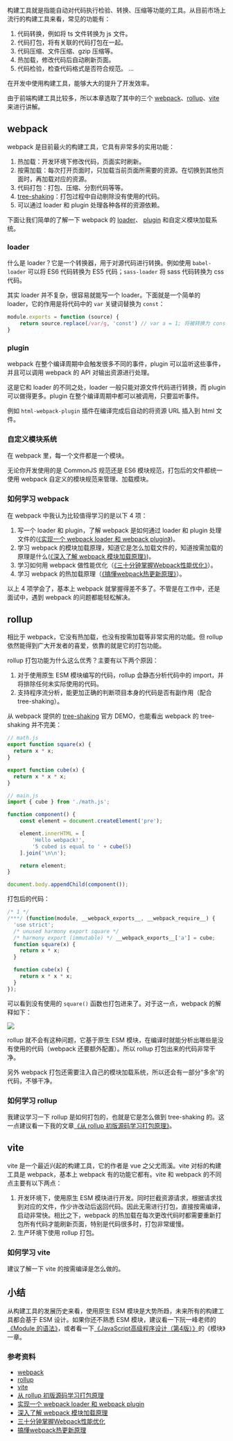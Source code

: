 <AD />

构建工具就是指能自动对代码执行检验、转换、压缩等功能的工具。从目前市场上流行的构建工具来看，常见的功能有：
1. 代码转换，例如将 ts 文件转换为 js 文件。
2. 代码打包，将有关联的代码打包在一起。
3. 代码压缩、文件压缩、gzip 压缩等。
4. 热加载，修改代码后自动刷新页面。
5. 代码检验，检查代码格式是否符合规范。
...

在开发中使用构建工具，能够大大的提升了开发效率。

由于前端构建工具比较多，所以本章选取了其中的三个 [webpack](https://webpack.docschina.org/concepts/)、[rollup](https://www.rollupjs.com/)、[vite](https://github.com/vitejs/vite) 来进行讲解。

## webpack
webpack 是目前最火的构建工具，它具有非常多的实用功能：
1. 热加载：开发环境下修改代码，页面实时刷新。
2. 按需加载：每次打开页面时，只加载当前页面所需要的资源。在切换到其他页面时，再加载对应的资源。
3. 代码打包：打包、压缩、分割代码等等。
4. [tree-shaking](https://webpack.docschina.org/guides/tree-shaking/)：打包过程中自动剔除没有使用的代码。
5. 可以通过 loader 和 plugin 处理各种各样的资源依赖。

下面让我们简单的了解一下 webpack 的 [loader](https://www.webpackjs.com/contribute/writing-a-loader/)、 [plugin](https://www.webpackjs.com/contribute/writing-a-plugin/) 和自定义模块加载系统。

### loader
什么是 loader？它是一个转换器，用于对源代码进行转换。例如使用 `babel-loader` 可以将 ES6 代码转换为 ES5 代码；`sass-loader` 将 sass 代码转换为 css 代码。

其实 loader 并不复杂，很容易就能写一个 loader。下面就是一个简单的 loader，它的作用是将代码中的 `var` 关键词替换为 `const`：
```js
module.exports = function (source) {
    return source.replace(/var/g, 'const') // var a = 1; 将被转换为 const a = 1;
}
```

### plugin
webpack 在整个编译周期中会触发很多不同的事件，plugin 可以监听这些事件，并且可以调用 webpack 的 API 对输出资源进行处理。

这是它和 loader 的不同之处，loader 一般只能对源文件代码进行转换，而 plugin 可以做得更多。plugin 在整个编译周期中都可以被调用，只要监听事件。

例如 `html-webpack-plugin` 插件在编译完成后自动的将资源 URL 插入到 html 文件。

### 自定义模块系统
在 webpack 里，每一个文件都是一个模块。

无论你开发使用的是 CommonJS 规范还是 ES6 模块规范，打包后的文件都统一使用 webpack 自定义的模块规范来管理、加载模块。

### 如何学习 webpack
在 webpack 中我认为比较值得学习的是以下 4 项：
1. 写一个 loader 和 plugin，了解 webpack 是如何通过 loader 和 plugin 处理文件的([《实现一个 webpack loader 和 webpack plugin》](https://juejin.cn/post/6871239792558866440))。
2. 学习 webpack 的模块加载原理，知道它是怎么加载文件的，知道按需加载的原理是什么([《深入了解 webpack 模块加载原理》](https://juejin.cn/post/6872354325553741838))。
3. 学习如何用 webpack 做性能优化（[《三十分钟掌握Webpack性能优化》](https://juejin.cn/post/6844903651291447309)）。
4. 学习 webpack 的热加载原理（[《搞懂webpack热更新原理》](https://juejin.cn/post/6844903933157048333)）。

以上 4 项学会了，基本上 webpack 就掌握得差不多了。不管是在工作中，还是面试中，遇到 webpack 的问题都能轻松解决。


## rollup
相比于 webpack，它没有热加载，也没有按需加载等非常实用的功能。但 rollup 依然能得到广大开发者的喜爱，依靠的就是它的打包功能。

rollup 打包功能为什么这么优秀？主要有以下两个原因：
1. 对于使用原生 ESM 模块编写的代码，rollup 会静态分析代码中的 import，并将排除任何未实际使用的代码。
2. 支持程序流分析，能更加正确的判断项目本身的代码是否有副作用（配合 tree-shaking）。

从 webpack 提供的 [tree-shaking](https://webpack.docschina.org/guides/tree-shaking/) 官方 DEMO，也能看出 webpack 的 tree-shaking 并不完美：
```js
// math.js
export function square(x) {
  return x * x;
}

export function cube(x) {
  return x * x * x;
}

// main.js
import { cube } from './math.js';

function component() {
    const element = document.createElement('pre');

    element.innerHTML = [
        'Hello webpack!',
        '5 cubed is equal to ' + cube(5)
    ].join('\n\n');

    return element;
}

document.body.appendChild(component());
```
打包后的代码：
```js
/* 1 */
/***/ (function(module, __webpack_exports__, __webpack_require__) {
  'use strict';
  /* unused harmony export square */
  /* harmony export (immutable) */ __webpack_exports__['a'] = cube;
  function square(x) {
    return x * x;
  }

  function cube(x) {
    return x * x * x;
  }
});
```
可以看到没有使用的 `square()` 函数也打包进来了。对于这一点，webpack 的解释如下：

![](https://img-blog.csdnimg.cn/img_convert/d9904a02a64f705d78a6b769eb606f79.png)

rollup 就不会有这种问题，它基于原生 ESM  模块，在编译时就能分析出哪些是没有使用的代码（webpack 还要额外配置）。所以 rollup 打包出来的代码非常干净。

另外 webpack 打包还需要注入自己的模块加载系统，所以还会有一部分“多余”的代码，不够干净。

### 如何学习 rollup
我建议学习一下 rollup 是如何打包的，也就是它是怎么做到 tree-shaking 的。这一点建议看一下我的文章[《从 rollup 初版源码学习打包原理》](https://juejin.cn/post/6898865993289105415)。

## vite
vite 是一个最近兴起的构建工具，它的作者是 vue 之父尤雨溪。vite 对标的构建工具是 webpack，基本上 webpack 有的功能它都有。vite 和 webpack 的不同点主要有以下两点：
1. 开发环境下，使用原生 ESM  模块进行开发。同时拦截资源请求，根据请求找到对应的文件，作少许改动后返回代码。因此无需进行打包，直接按需编译，启动非常快。相比之下，webpack 的热加载在每次更改代码时都需要重新打包所有代码才能刷新页面，特别是代码很多时，打包非常缓慢。
2. 生产环境下使用 rollup 打包。

### 如何学习 vite
建议了解一下 vite 的按需编译是怎么做的。

## 小结
从构建工具的发展历史来看，使用原生 ESM 模块是大势所趋，未来所有的构建工具都会基于 ESM 设计。如果你还不熟悉 ESM 模块，建议看一下阮一峰老师的[《Module 的语法》](https://es6.ruanyifeng.com/#docs/module)，或者看一下[《JavaScript高级程序设计（第4版）》](https://book.douban.com/subject/35175321/?from=tag)的《模块》一章。

### 参考资料
* [webpack](https://webpack.docschina.org/concepts/)
* [rollup](https://www.rollupjs.com/)
* [vite](https://github.com/vitejs/vite)
* [从 rollup 初版源码学习打包原理](https://juejin.cn/post/6898865993289105415)
* [实现一个 webpack loader 和 webpack plugin](https://juejin.cn/post/6871239792558866440)
* [深入了解 webpack 模块加载原理](https://juejin.cn/post/6872354325553741838)
* [三十分钟掌握Webpack性能优化](https://juejin.cn/post/6844903651291447309)
* [搞懂webpack热更新原理](https://juejin.cn/post/6844903933157048333)